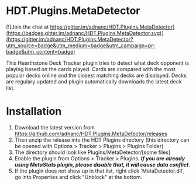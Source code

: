 # HDT.Plugins.MetaDetector

[![Join the chat at https://gitter.im/adnanc/HDT.Plugins.MetaDetector](https://badges.gitter.im/adnanc/HDT.Plugins.MetaDetector.svg)](https://gitter.im/adnanc/HDT.Plugins.MetaDetector?utm_source=badge&utm_medium=badge&utm_campaign=pr-badge&utm_content=badge)

This Hearthstone Deck Tracker plugin tries to detect what deck opponent is playing based on the cards played. Cards are compared with the most popular decks online and the closest matching decks are displayed. Decks are regulary updated and plugin automatically downloads the latest deck list. 


# Installation

1. Download the latest version from https://github.com/adnanc/HDT.Plugins.MetaDetector/releases
2. Then unzip the release into the HDT Plugins directory (this directory can be opened with Options > Tracker > Plugins > Plugins Folder)
3. The directory should look like Plugins/MetaDetector/[some files]
4. Enable the plugin from Options > Tracker > Plugins. ***If you are already using MetaStats plugin, please disable that, it will cause data conflict***.
5. If the plugin does not show up in that list, right click 'MetaDetector.dll', go into Properties and click "Unblock" at the bottom.
